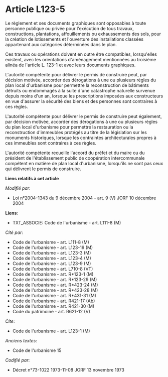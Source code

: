 # Article L123-5

Le règlement et ses documents graphiques sont opposables à toute personne publique ou privée pour l'exécution de tous
travaux, constructions, plantations, affouillements ou exhaussements des sols, pour la création de lotissements et
l'ouverture des installations classées appartenant aux catégories déterminées dans le plan.

Ces travaux ou opérations doivent en outre être compatibles, lorsqu'elles existent, avec les orientations d'aménagement
mentionnées au troisième alinéa de l'article L. 123-1 et avec leurs documents graphiques.

L'autorité compétente pour délivrer le permis de construire peut, par décision motivée, accorder des dérogations à une ou
plusieurs règles du plan local d'urbanisme pour permettre la reconstruction de bâtiments détruits ou endommagés à la suite
d'une catastrophe naturelle survenue depuis moins d'un an, lorsque les prescriptions imposées aux constructeurs en vue
d'assurer la sécurité des biens et des personnes sont contraires à ces règles.

L'autorité compétente pour délivrer le permis de construire peut également, par décision motivée, accorder des dérogations à
une ou plusieurs règles du plan local d'urbanisme pour permettre la restauration ou la reconstruction d'immeubles protégés au
titre de la législation sur les monuments historiques, lorsque les contraintes architecturales propres à ces immeubles sont
contraires à ces règles.

L'autorité compétente recueille l'accord du préfet et du maire ou du président de l'établissement public de coopération
intercommunale compétent en matière de plan local d'urbanisme, lorsqu'ils ne sont pas ceux qui délivrent le permis de
construire.

**Liens relatifs à cet article**

_Modifié par_:

  - Loi n°2004-1343 du 9 décembre 2004 - art. 9 (V) JORF 10 décembre 2004

**Liens**:

  - TXT_ASSOCIE: Code de l'urbanisme - art. L111-8 (M)

_Cité par_:

  - Code de l'urbanisme - art. L111-8 (M)
  - Code de l'urbanisme - art. L123-19 (M)
  - Code de l'urbanisme - art. L123-3 (M)
  - Code de l'urbanisme - art. L123-4 (M)
  - Code de l'urbanisme - art. L123-9 (M)
  - Code de l'urbanisme - art. L710-8 (VT)
  - Code de l'urbanisme - art. R*123-1 (M)
  - Code de l'urbanisme - art. R*123-29 (M)
  - Code de l'urbanisme - art. R*423-24 (M)
  - Code de l'urbanisme - art. R*423-28 (M)
  - Code de l'urbanisme - art. R*431-31 (M)
  - Code de l'urbanisme - art. R421-17 (Ab)
  - Code de l'urbanisme - art. R421-30 (M)
  - Code du patrimoine - art. R621-12 (V)

_Cite_:

  - Code de l'urbanisme - art. L123-1 (M)

_Anciens textes_:

  - Code de l'urbanisme 15

_Codifié par_:

  - Décret n°73-1022 1973-11-08 JORF 13 novembre 1973
